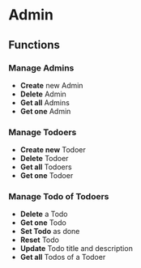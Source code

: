 # Admin

## Functions

### Manage **Admins**

- **Create** new Admin
- **Delete** Admin
- **Get all** Admins 
- **Get one** Admin

### Manage Todoers

- **Create new** Todoer
- **Delete** Todoer
- **Get all** Todoers
- **Get one** Todoer

### Manage Todo of Todoers

- **Delete** a Todo
- **Get one** Todo
- **Set Todo** as done
- **Reset** Todo
- **Update** Todo title and description
- **Get all** Todos of a Todoer
